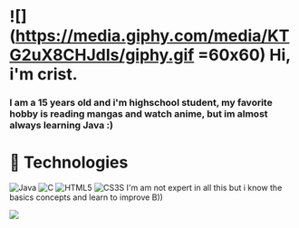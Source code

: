 # ![](https://media.giphy.com/media/KTG2uX8CHJdIs/giphy.gif =60x60)   Hi, i'm crist. 

### I am a 15 years old and  i'm highschool student, my favorite hobby is reading mangas and watch anime, but im almost always learning Java :)  
# :construction: Technologies
![Java](https://img.shields.io/badge/Java-ED8B00?style=for-the-badge&logo=java&logoColor=white)
![C](https://img.shields.io/badge/C-00599C?style=for-the-badge&logo=c&logoColor=white)
![HTML5](https://img.shields.io/badge/HTML5-E34F26?style=for-the-badge&logo=html5&logoColor=white)
![CS3S](https://img.shields.io/badge/CSS3-1572B6?style=for-the-badge&logo=css3&logoColor=white)
I'm am not expert in all this but i know the basics concepts and learn to improve B))

![](https://media.giphy.com/media/11lxCeKo6cHkJy/giphy.gif)
